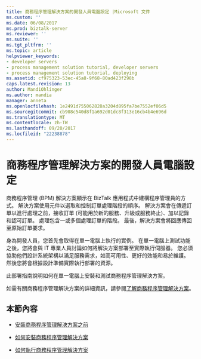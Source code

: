 ```yaml
---
title: 商務程序管理解決方案的開發人員電腦設定 |Microsoft 文件
ms.custom: ''
ms.date: 06/08/2017
ms.prod: biztalk-server
ms.reviewer: ''
ms.suite: ''
ms.tgt_pltfrm: ''
ms.topic: article
helpviewer_keywords:
- developer servers
- process management solution tutorial, developer servers
- process management solution tutorial, deploying
ms.assetid: cf975323-53ec-45a8-9f68-80ad423f298b
caps.latest.revision: 13
author: MandiOhlinger
ms.author: mandia
manager: anneta
ms.openlocfilehash: 1e2491d755062828a3204d895fa7be7552ef06d5
ms.sourcegitcommit: cb908c540d8f1a692d01dc8f313e16cb4b4e696d
ms.translationtype: MT
ms.contentlocale: zh-TW
ms.lasthandoff: 09/20/2017
ms.locfileid: "22238878"
---
```

# <a name="developer-machine-setup-for-the-business-process-management-solution"></a>商務程序管理解決方案的開發人員電腦設定
商務程序管理 (BPM) 解決方案顯示在 BizTalk 應用程式中建構程序管理員的方式。 解決方案使用元件以選取和控制訂單處理階段的順序。 解決方案會在傳遞訂單以進行處理之前，接收訂單 (可能用於新的服務、升級或服務終止)、加以記錄和認可訂單。 處理包含一或多個處理訂單的階段。 最後，解決方案會將回應傳回至原始訂單要求。  
  
 身為開發人員，您首先會取得在單一電腦上執行的實例。 在單一電腦上測試功能之後，您將會與 IT 專業人員討論如何將解決方案部署至實際執行伺服器。 您必須協助他們設計系統架構以滿足服務需求，如高可用性、更好的效能和易於維護。 然後您將會根據設計準備實際執行部署的資源。  
  
 此部署指南說明如何在單一電腦上安裝和測試商務程序管理解決方案。  
  
 如需有關商務程序管理解決方案的詳細資訊，請參閱[了解商務程序管理解決方案](../core/understanding-the-business-process-management-solution.md)。  
  
## <a name="in-this-section"></a>本節內容  
  
-   [安裝商務程序管理解決方案之前](../core/before-installing-the-business-process-management-solution.md)  
  
-   [如何安裝商務程序管理解決方案](../core/how-to-install-the-business-process-management-solution.md)  
  
-   [如何執行商務程序管理解決方案](../core/how-to-run-the-business-process-management-solution.md)
